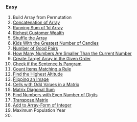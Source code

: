 ### Easy
1. Build Array from Permutation
2. [Concatenation of Array](../Leetcode/Leet1929.py)
3. [Running Sum of 1d Array](../Leetcode/Leet1480.py)
4. [Richest Customer Wealth](../Leetcode/Leet1672.py)
5. [Shuffle the Array](../Leetcode/Leet1470.py)
6. [Kids With the Greatest Number of Candies](../Leetcode/Leet1431.py)
7. [Number of Good Pairs](../Leetcode/Leet1512.py)
8. [How Many Numbers Are Smaller Than the Current Number](../Leetcode/Leet1365.py)
9. [Create Target Array in the Given Order](../Leetcode/Leet1389.py)
10. [Check if the Sentence Is Pangram](../Leetcode/Leet1832.py)
11. [Count Items Matching a Rule](../Leetcode/Leet1773.py)
12. [Find the Highest Altitude](../Leetcode/Leet1732.py)
13. [Flipping an Image](../Leetcode/Leet0832.py)
14. [Cells with Odd Values in a Matrix](../Leetcode/Leet1252.py)
15. [Matrix Diagonal Sum](../Leetcode/Leet1572.py)
16. [Find Numbers with Even Number of Digits](../Leetcode/Leet1295.py)
17. [Transpose Matrix](../Leetcode/Leet0867.py)
18. [Add to Array-Form of Integer](../Leetcode/Leet0989.py)
19. Maximum Population Year
20. 
